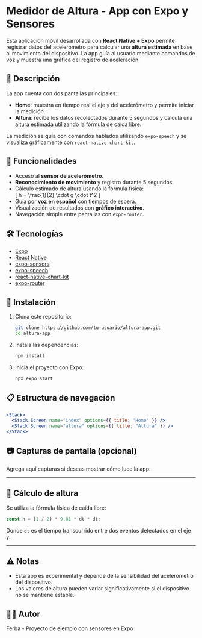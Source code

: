 # Medidor de Altura - App con Expo y Sensores

Esta aplicación móvil desarrollada con **React Native + Expo** permite registrar datos del acelerómetro para calcular una **altura estimada** en base al movimiento del dispositivo. La app guía al usuario mediante comandos de voz y muestra una gráfica del registro de aceleración.

## 🧠 Descripción

La app cuenta con dos pantallas principales:

- **Home**: muestra en tiempo real el eje `y` del acelerómetro y permite iniciar la medición.
- **Altura**: recibe los datos recolectados durante 5 segundos y calcula una altura estimada utilizando la fórmula de caída libre.

La medición se guía con comandos hablados utilizando `expo-speech` y se visualiza gráficamente con `react-native-chart-kit`.

## 🚀 Funcionalidades

- Acceso al **sensor de acelerómetro**.
- **Reconocimiento de movimiento** y registro durante 5 segundos.
- Cálculo estimado de altura usando la fórmula física:  
  \[ h = \frac{1}{2} \cdot g \cdot t^2 \]
- Guía por **voz en español** con tiempos de espera.
- Visualización de resultados con **gráfico interactivo**.
- Navegación simple entre pantallas con `expo-router`.

## 🛠️ Tecnologías

- [Expo](https://expo.dev/)
- [React Native](https://reactnative.dev/)
- [expo-sensors](https://docs.expo.dev/versions/latest/sdk/sensors/)
- [expo-speech](https://docs.expo.dev/versions/latest/sdk/speech/)
- [react-native-chart-kit](https://github.com/indiespirit/react-native-chart-kit)
- [expo-router](https://expo.github.io/router/)

## 📲 Instalación

1. Clona este repositorio:
   ```bash
   git clone https://github.com/tu-usuario/altura-app.git
   cd altura-app
   ```

2. Instala las dependencias:
   ```bash
   npm install
   ```

3. Inicia el proyecto con Expo:
   ```bash
   npx expo start
   ```

## 📋 Estructura de navegación

```jsx
<Stack>
  <Stack.Screen name="index" options={{ title: "Home" }} />
  <Stack.Screen name="altura" options={{ title: "Altura" }} />
</Stack>
```

## 📷 Capturas de pantalla (opcional)

Agrega aquí capturas si deseas mostrar cómo luce la app.

---

## 📐 Cálculo de altura

Se utiliza la fórmula física de caída libre:
```js
const h = (1 / 2) * 9.81 * dt * dt;
```
Donde `dt` es el tiempo transcurrido entre dos eventos detectados en el eje `y`.

---

## ⚠️ Notas

- Esta app es experimental y depende de la sensibilidad del acelerómetro del dispositivo.
- Los valores de altura pueden variar significativamente si el dispositivo no se mantiene estable.

## 🧑‍💻 Autor

Ferba - Proyecto de ejemplo con sensores en Expo
